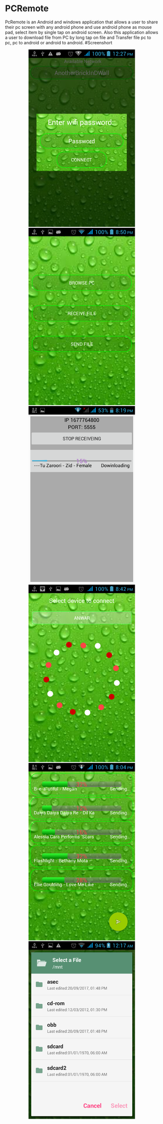 # PCRemote
PcRemote is an Android and windows application that allows a user to share their pc screen with any android phone and use android phone as mouse pad, select item by single tap on android screen. Also this application allows a user to download file from PC by long tap on file and Transfer file pc to pc, pc to android or android to android.
#Screenshort
<p align="center">
  <img src="https://github.com/AHTanvir/PCRemote/blob/master/screenshort/1.png" width="350"/>
  <img src="https://github.com/AHTanvir/PCRemote/blob/master/screenshort/2.png" width="350"/>
  <img src="https://github.com/AHTanvir/PCRemote/blob/master/screenshort/s3.png" width="350"/>
    <img src="https://github.com/AHTanvir/PCRemote/blob/master/screenshort/4.png" width="350"/>
  <img src="https://github.com/AHTanvir/PCRemote/blob/master/screenshort/5.png" width="350"/>
  <img src="https://github.com/AHTanvir/PCRemote/blob/master/screenshort/6.png" width="350"/>
</p>

